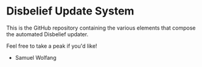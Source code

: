 # Disbelief Update System
This is the GitHub repository containing the various elements that compose the automated Disbelief updater.

Feel free to take a peak if you'd like!

- Samuel Wolfang 
